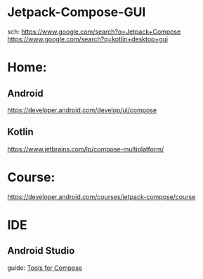 # Jetpack-Compose-GUI
sch: https://www.google.com/search?q=Jetpack+Compose https://www.google.com/search?q=kotlin+desktop+gui

# Home:
## Android
https://developer.android.com/develop/ui/compose

## Kotlin
https://www.jetbrains.com/lp/compose-multiplatform/

# Course:
https://developer.android.com/courses/jetpack-compose/course

# IDE
## Android Studio
guide: [Tools for Compose](https://developer.android.com/develop/ui/compose/tooling)
